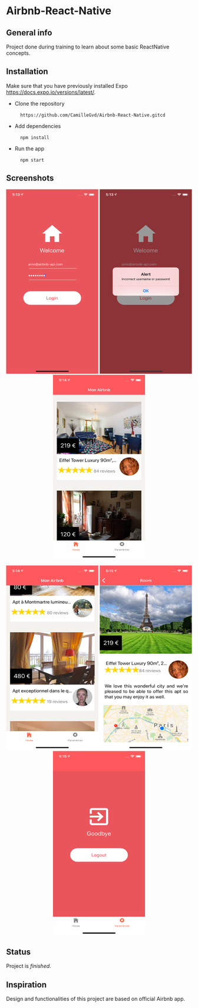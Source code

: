 # Airbnb-React-Native

## General info

Project done during training to learn about some basic ReactNative concepts.

## Installation

Make sure that you have previously installed Expo https://docs.expo.io/versions/latest/.


* Clone the repository 

		https://github.com/CamilleGvd/Airbnb-React-Native.gitcd 

* Add dependencies

		npm install

* Run the app

		npm start
		

## Screenshots

<p align="center">
<img src="./assets/image/screenshot-2.png" width="250" height="500"> <img src="./assets/image/screenshot-3.png" width="250" height="500"> <img src="./assets/image/screenshot-4.png" width="250" height="500">
</p>

<p align="center">
<img src="./assets/image/screenshot-5.png" width="250" height="500"> <img src="./assets/image/screenshot-6.png" width="250" height="500"> <img src="./assets/image/screenshot-8.png" width="250" height="500">
</p>



## Status

Project is *finished*.


## Inspiration

Design and functionalities of this project are based on official Airbnb app.
